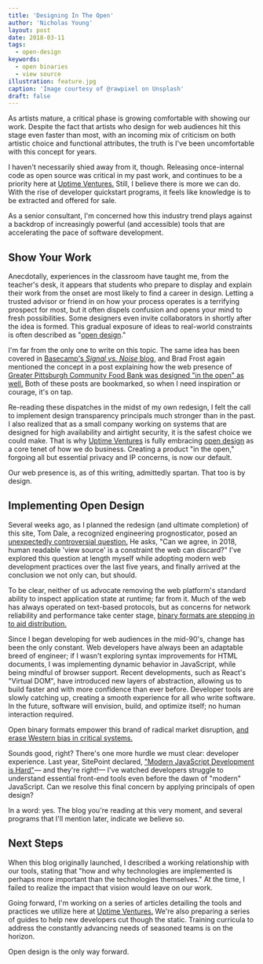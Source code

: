 ```yaml
---
title: 'Designing In The Open'
author: 'Nicholas Young'
layout: post
date: 2018-03-11
tags:
  - open-design
keywords:
  - open binaries
  - view source
illustration: feature.jpg
caption: 'Image courtesy of @rawpixel on Unsplash'
draft: false 
---
```

As artists mature, a critical phase is growing comfortable with showing our work. Despite the fact that artists who design for web audiences hit this stage even faster than most, with an incoming mix of criticism on both artistic choice and functional attributes, the truth is I've been uncomfortable with this concept for years.

I haven't necessarily shied away from it, though. Releasing once-internal code as open source was critical in my past work, and continues to be a priority here at [Uptime Ventures.][uv] Still, I believe there is more we can do. With the rise of developer quickstart programs, it feels like knowledge is to be extracted and offered for sale.

As a senior consultant, I'm concerned how this industry trend plays against a backdrop of increasingly powerful (and accessible) tools that are accelerating the pace of software development.

## Show Your Work

Anecdotally, experiences in the classroom have taught me, from the teacher's desk, it appears that students who prepare to display and explain their work from the onset are most likely to find a career in design. Letting a trusted advisor or friend in on how your process operates is a terrifying prospect for most, but it often dispels confusion and opens your mind to fresh possibilities. Some designers even invite collaborators in shortly after the idea is formed. This gradual exposure of ideas to real-world constraints is often described as "[open design][open-design]."

I'm far from the only one to write on this topic. The same idea has been covered in [Basecamp's *Signal vs. Noise* blog][svn], and Brad Frost again mentioned the concept in a post explaining how the web presence of [Greater Pittsburgh Community Food Bank was designed "in the open" as well.][frost] Both of these posts are bookmarked, so when I need inspiration or courage, it's on tap.

Re-reading these dispatches in the midst of my own redesign, I felt the call to implement design transparency principals much stronger than in the past. I also realized that as a small company working on systems that are designed for high availability and airtight security, it is the safest choice we could make. That is why [Uptime Ventures][uv] is fully embracing [open design][open-design] as a core tenet of how we do business. Creating a product "in the open," forgoing all but essential privacy and IP concerns, is now our default.

Our web presence is, as of this writing, admittedly spartan. That too is by design.

## Implementing Open Design

Several weeks ago, as I planned the redesign (and ultimate completion) of this site, Tom Dale, a recognized engineering prognosticator, posed an [unexpectedly controversial question.][tom-dale-q] He asks, "Can we agree, in 2018, human readable 'view source' is a constraint the web can discard?" I've explored this question at length myself while adopting modern web development practices over the last five years, and finally arrived at the conclusion we not only can, but should.

To be clear, neither of us advocate removing the web platform's standard ability to inspect application state at runtime; far from it. Much of the web has always operated on text-based protocols, but as concerns for network reliability and performance take center stage, [binary formats are stepping in to aid distribution.][wasm]

Since I began developing for web audiences in the mid-90's, change has been the only constant. Web developers have always been an adaptable breed of engineer; if I wasn't exploring syntax improvements for HTML documents, I was implementing dynamic behavior in JavaScript, while being mindful of browser support. Recent developments, such as React's "Virtual DOM", have introduced new layers of abstraction, allowing us to build faster and with more confidence than ever before. Developer tools are slowly catching up, creating a smooth experience for all who write software. In the future, software will envision, build, and optimize itself; no human interaction required.

Open binary formats empower this brand of radical market disruption, [and erase Western bias in critical systems.][tom-dale-w]

Sounds good, right? There's one more hurdle we must clear: developer experience. Last year, SitePoint declared, ["Modern JavaScript Development is Hard"][sitepoint]&mdash; and they're right!&mdash; I've watched developers struggle to understand essential front-end tools even before the dawn of "modern" JavaScript. Can we resolve this final concern by applying principals of open design?

In a word: yes. The blog you're reading at this very moment, and several programs that I'll mention later, indicate we believe so.

## Next Steps

When this blog originally launched, I described a working relationship with our tools, stating that "how and why technologies are implemented is perhaps more important than the technologies themselves." At the time, I failed to realize the impact that vision would leave on our work.

Going forward, I'm working on a series of articles detailing the tools and practices we utilize here at [Uptime Ventures.][uv] We're also preparing a series of guides to help new developers cut though the static. Training curricula to address the constantly advancing needs of seasoned teams is on the horizon.

Open design is the only way forward.

[uv]: https://www.uptime.ventures
[svn]: https://signalvnoise.com/posts/2928-designing-in-the-open
[frost]: http://bradfrost.com/blog/post/designing-in-the-open/
[open-design]: https://en.wikipedia.org/wiki/Open_design
[tom-dale-q]: https://twitter.com/tomdale/status/965681976199077889
[tom-dale-w]: https://twitter.com/tomdale/status/966045543112871937
[sitepoint]: https://www.sitepoint.com/modern-javascript-development-hard/
[wasm]: http://webassembly.org/ 

